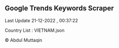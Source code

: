 

## Google Trends Keywords Scraper 
 
Last Update 21-12-2022 , 00:37:22

Country List :
VIETNAM.json



© Abdul Muttaqin 
